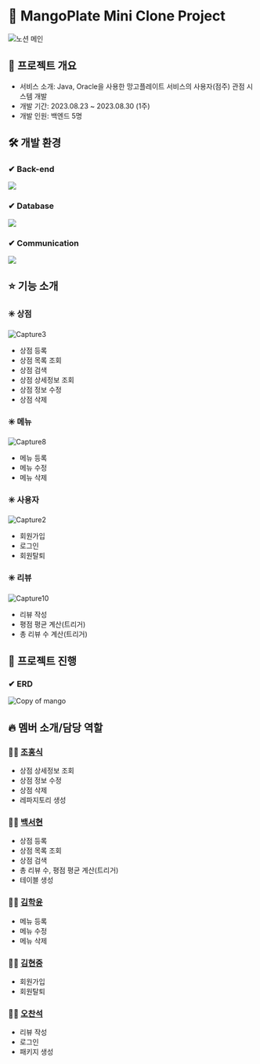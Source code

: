 # 🥭 MangoPlate Mini Clone Project
![노션 메인](https://github.com/kosa-try-catch/mapbegood/assets/137274073/f64210ee-1dc6-4230-87f5-a0037270a332)

## 🔅 프로젝트 개요
- 서비스 소개: Java, Oracle을 사용한 망고플레이트 서비스의 사용자(점주) 관점 시스템 개발
- 개발 기간: 2023.08.23 ~ 2023.08.30 (1주)
- 개발 인원: 백엔드 5명

## 🛠 개발 환경

### ✔ Back-end
<img src="https://img.shields.io/badge/java-007396?style=for-the-badge&logo=java&logoColor=white">

### ✔ Database
<img src="https://img.shields.io/badge/Oracle-F80000?style=for-the-badge&logo=Oracle&logoColor=white">

### ✔ Communication
<img src="https://img.shields.io/badge/notion-000000?style=for-the-badge&logo=notion&logoColor=white">

## ⭐ 기능 소개

### ✳️ **상점**
![Capture3](https://github.com/kosa-try-catch/mapbegood/assets/137274073/b49b6800-f747-41f7-801e-355d139f1a7a)
- 상점 등록
- 상점 목록 조회
- 상점 검색
- 상점 상세정보 조회
- 상점 정보 수정
- 상점 삭제

### ✳️ **메뉴**
![Capture8](https://github.com/kosa-try-catch/mapbegood/assets/137274073/7dbb3848-9a93-4b62-9620-e0428978f854)
- 메뉴 등록
- 메뉴 수정
- 메뉴 삭제

### ✳️ **사용자**
![Capture2](https://github.com/kosa-try-catch/mapbegood/assets/137274073/34ee51a9-c93e-4719-8e7b-c88d15c50b8b)
- 회원가입
- 로그인
- 회원탈퇴

### ✳️ **리뷰**
![Capture10](https://github.com/kosa-try-catch/mapbegood/assets/137274073/e9998cb7-b759-46a1-b4e2-9a74db273ce8)
- 리뷰 작성
- 평점 평균 계산(트리거)
- 총 리뷰 수 계산(트리거)

## 🚩 프로젝트 진행

### ✔ ERD
![Copy of mango](https://github.com/hongsikcho/mangoplate_clone/assets/76928632/37bf3784-d5fc-49c8-8e6f-8afa9b62a084)

## 🔥 멤버 소개/담당 역할

### 👨‍🚀 **[조홍식](https://github.com/hongsikcho)**
- 상점 상세정보 조회
- 상점 정보 수정
- 상점 삭제
- 레파지토리 생성

### 👩‍🚀 **[백서현](https://github.com/shpaek)**
- 상점 등록
- 상점 목록 조회
- 상점 검색
- 총 리뷰 수, 평점 평균 계산(트리거)
- 테이블 생성

### 👨‍🚀 **[김학윤](https://github.com/khakyy)**
- 메뉴 등록
- 메뉴 수정
- 메뉴 삭제
  
### 👨‍🚀 **[김현중](https://github.com/karlos1315)**
- 회원가입
- 회원탈퇴
  
### 👨‍🚀 **[오찬석](https://github.com/CHANOH5)**
- 리뷰 작성
- 로그인
- 패키지 생성

